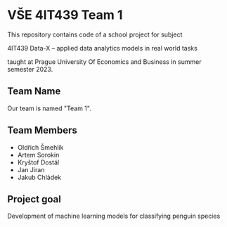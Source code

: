 VŠE 4IT439 Team 1
=================

This repository contains code of a school project for subject

4IT439 Data-X – applied data analytics models in real world tasks

taught at Prague University Of Economics and Business
in summer semester 2023.

Team Name
---------

Our team is named "Team 1".

Team Members
------------

- Oldřich Šmehlík
- Artem Sorokin
- Kryštof Dostál
- Jan Jiran
- Jakub Chládek

Project goal
------------
Development of machine learning models for classifying penguin species